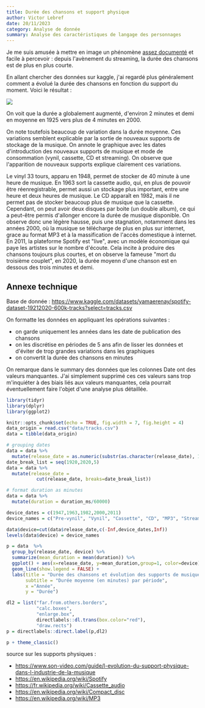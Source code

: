 ```yaml
---
title: Durée des chansons et support physique
author: Victor Lebref
date: 20/11/2023
category: Analyse de donnée
summary: Analyse des caractéristiques de langage des personnages
---
```


Je me suis amusée à mettre en image un phénomène [assez documenté](https://www.washingtonpost.com/entertainment/interactive/2024/shorter-songs-again/) et facile à percevoir : depuis l'avènement du streaming, la durée des chansons est de plus en plus courte. 

En allant chercher des données sur kaggle, j'ai regardé plus généralement comment a évolué la durée des chansons en fonction du support du moment. Voici le résultat :

![]({attach}media/g130.png)

On voit que la durée a globalement augmenté, d'environ 2 minutes et demi en moyenne en 1925 vers plus de 4 minutes en 2000.

On note toutefois beaucoup de variation dans la durée moyenne. Ces variations semblent explicable par la sortie de nouveaux supports de stockage de la musique. On annote le graphique avec les dates d'introduction des nouveaux supports de musique et mode de consommation (vynil, cassette, CD et streaming). On observe que l'apparition de nouveaux supports explique clairement ces variations. 

Le vinyl 33 tours, apparu en 1948, permet de stocker de 40 minute à une heure de musique. 
En 1963 sort la cassette audio, qui, en plus de pouvoir être réenregistrable, permet aussi un stockage plus important, entre une heure et deux heures de musique. 
Le CD apparaît en 1982, mais il ne permet pas de stocker beaucoup plus de musique que la cassette. Cependant, on peut avoir deux disques par boite (un double album), ce qui a peut-être permis d'allonger encore la durée de musique disponible. On observe donc une légère hausse, puis une stagnation, notamment dans les années 2000, où la musique se télécharge de plus en plus sur internet, grace au format MP3 et à la massification de l'accès domestique à internet. 
En 2011, la plateforme Spotify est "live", avec un modèle économique qui paye les artistes sur le nombre d'écoute. Cela incite à produire des chansons toujours plus courtes, et on observe la fameuse "mort du troisième couplet", en 2020, la durée moyenn d'une chanson est en dessous des trois minutes et demi.

## Annexe technique

Base de donnée :
<https://www.kaggle.com/datasets/yamaerenay/spotify-dataset-19212020-600k-tracks?select=tracks.csv>

On formatte les données en appliquant les opérations suivantes :

-   on garde uniquement les années dans les date de publication des     chansons
-   on les discrétise en périodes de 5 ans afin de lisser les données et     d'éviter de trop grandes variations dans les graphiques
-   on convertit la durée des chansons en minutes

On remarque dans le summary des données que les colonnes Date ont des valeurs manquantes. J'ai simplement supprimé ces ces valeurs sans trop m'inquiéter à des biais liés aux valeurs manquantes, cela pourrait éventuellement faire l'objet d'une analyse plus détaillée.

``` r
library(tidyr)
library(dplyr)
library(ggplot2)

knitr::opts_chunk$set(echo = TRUE, fig.width = 7, fig.height = 4)
data_origin = read.csv("data/tracks.csv")
data = tibble(data_origin)

# grouping dates
data = data %>% 
  mutate(release_date = as.numeric(substr(as.character(release_date), 1, 4)))
date_break_list = seq(1920,2020,5)
data = data %>%
  mutate(release_date =
           cut(release_date, breaks=date_break_list))

# format duration as minutes
data = data %>% 
  mutate(duration = duration_ms/60000)

device_dates = c(1947,1963,1982,2000,2011)
device_names = c("Pre-vynil", "Vynil", "Cassette", "CD", "MP3", "Streaming")

data$device=cut(data$release_date,c(-Inf,device_dates,Inf))
levels(data$device) = device_names

p = data  %>% 
  group_by(release_date, device) %>% 
  summarize(mean_duration = mean(duration)) %>% 
  ggplot() + aes(x=release_date, y=mean_duration,group=1, color=device) +
  geom_line(show.legend = FALSE) +
  labs(title = "Durée des chansons et évolution des supports de musique",
       subtitle = "Durée moyenne (en minutes) par période",
       x ="Année",
       y = "Durée") 

dl2 = list("far.from.others.borders",
           "calc.boxes", 
           "enlarge.box",
           directlabels::dl.trans(box.color="red"),
           "draw.rects")
p = directlabels::direct.label(p,dl2)

p + theme_classic()
```

source sur les supports physiques :

-   <https://www.son-video.com/guide/l-evolution-du-support-physique-dans-l-industrie-de-la-musique>
-   <https://en.wikipedia.org/wiki/Spotify>
-   <https://fr.wikipedia.org/wiki/Cassette_audio>
-   <https://en.wikipedia.org/wiki/Compact_disc>
-   <https://en.wikipedia.org/wiki/MP3>

